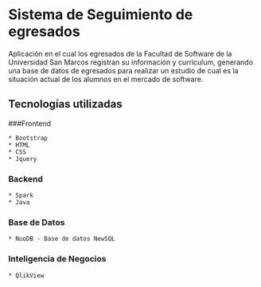 # Sistema de Seguimiento de egresados
Aplicación en el cual los egresados de la Facultad de Software de la Universidad San Marcos registran su información y curriculum,
generando una base de datos de egresados para realizar un estudio de cual es la situación actual de los alumnos en el mercado de software.

## Tecnologías utilizadas
###Frontend
```
* Bootstrap
* HTML
* CSS
* Jquery
```
### Backend
```
* Spark
* Java
```
### Base de Datos
```
* NuoDB - Base de datos NewSQL
```
### Inteligencia de Negocios
```
* QlikView
```

